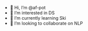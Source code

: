 - 👋 Hi, I’m @af-pot
- 👀 I’m interested in DS
- 🌱 I’m currently learning Ski
- 💞️ I’m looking to collaborate on NLP

<!---
af-pot/af-pot is a ✨ special ✨ repository because its `README.md` (this file) appears on your GitHub profile.
You can click the Preview link to take a look at your changes.
--->
